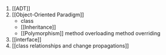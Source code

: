 1. [[ADT]]
2. [[Object-Oriented Paradigm]]
	- class
	- [[Inheritance]]
	- [[Polymorphism]]
		method overloading
		method overriding
3. [[interface]]
4. [[class relationships and change propagations]]

